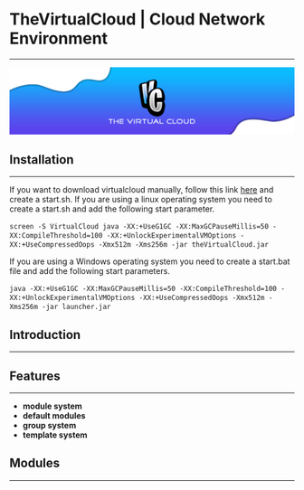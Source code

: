 # TheVirtualCloud | Cloud Network Environment

---

![TheVirtualCloud](./docs/img/header.png)

## Installation

---

If you want to download virtualcloud manually, follow this link [here](https://download1587.mediafire.com/rbnqmmvceysg/38eqqnrgd9gznhl/cloud-master.zip) and create a start.sh.
If you are using a linux operating system you need to create a start.sh and add the following start parameter.

```
screen -S VirtualCloud java -XX:+UseG1GC -XX:MaxGCPauseMillis=50 -XX:CompileThreshold=100 -XX:+UnlockExperimentalVMOptions -XX:+UseCompressedOops -Xmx512m -Xms256m -jar theVirtualCloud.jar
```

If you are using a Windows operating system you need to create a start.bat file and add the following start parameters.

```
java -XX:+UseG1GC -XX:MaxGCPauseMillis=50 -XX:CompileThreshold=100 -XX:+UnlockExperimentalVMOptions -XX:+UseCompressedOops -Xmx512m -Xms256m -jar launcher.jar
```

## Introduction

---

## Features

---

- **module system** 
- **default modules**
- **group system** 
- **template system** 

## Modules

---





